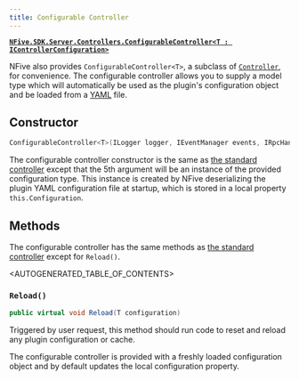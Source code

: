 ```yaml
---
title: Configurable Controller
---
```


[**`NFive.SDK.Server.Controllers.ConfigurableController<T : IControllerConfiguration>`**](/api/server/NFive.SDK.Server.Controllers.ConfigurableController-1.html)

NFive also provides `ConfigurableController<T>`, a subclass of [`Controller`](controller.md), for convenience. The configurable controller allows you to supply a model type which will automatically be used as the plugin's configuration object and be loaded from a [YAML](https://yaml.org/) file.

## Constructor

```csharp
ConfigurableController<T>(ILogger logger, IEventManager events, IRpcHandler rpc, IRconManager rcon, T configuration)
```

The configurable controller constructor is the same as [the standard controller](controller.md) except that the 5th argument will be an instance of the provided configuration type. This instance is created by NFive deserializing the plugin YAML configuration file at startup, which is stored in a local property `this.Configuration`.

## Methods

The configurable controller has the same methods as [the standard controller](controller.md) except for `Reload()`.

<AUTOGENERATED_TABLE_OF_CONTENTS>

### `Reload()`

```csharp
public virtual void Reload(T configuration)
```

Triggered by user request, this method should run code to reset and reload any plugin configuration or cache.

The configurable controller is provided with a freshly loaded configuration object and by default updates the local configuration property.
